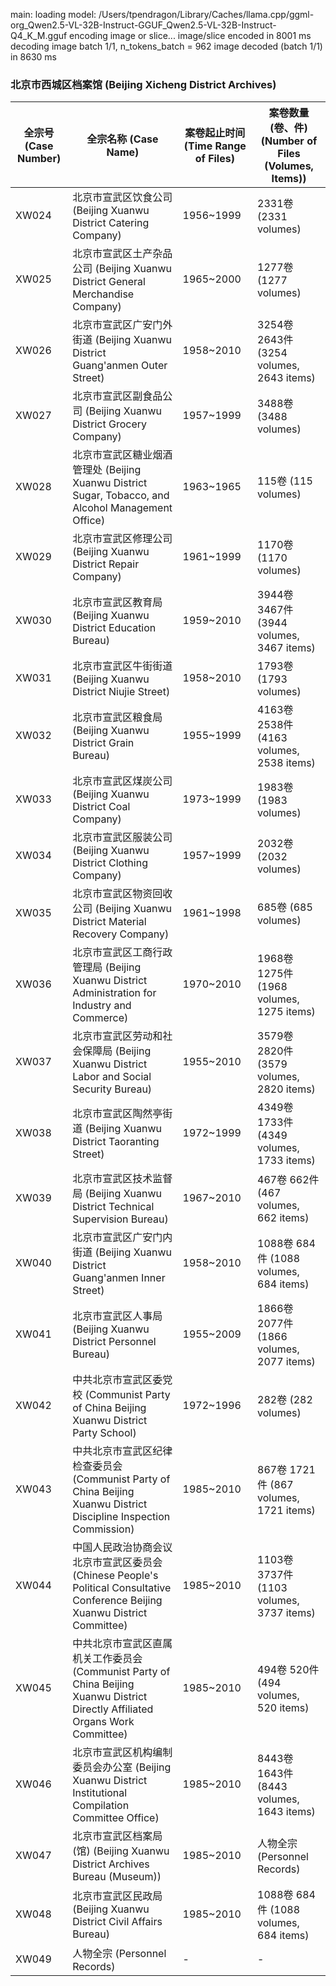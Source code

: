 main: loading model: /Users/tpendragon/Library/Caches/llama.cpp/ggml-org_Qwen2.5-VL-32B-Instruct-GGUF_Qwen2.5-VL-32B-Instruct-Q4_K_M.gguf
encoding image or slice...
image/slice encoded in 8001 ms
decoding image batch 1/1, n_tokens_batch = 962
image decoded (batch 1/1) in 8630 ms

### 北京市西城区档案馆 (Beijing Xicheng District Archives)

| 全宗号 (Case Number) | 全宗名称 (Case Name) | 案卷起止时间 (Time Range of Files) | 案卷数量 (卷、件) (Number of Files (Volumes, Items)) |
|-----------------------|-----------------------|-------------------------------------|-----------------------------------------------|
| XW024                 | 北京市宣武区饮食公司 (Beijing Xuanwu District Catering Company) | 1956~1999                              | 2331卷 (2331 volumes)                      |
| XW025                 | 北京市宣武区土产杂品公司 (Beijing Xuanwu District General Merchandise Company) | 1965~2000                              | 1277卷 (1277 volumes)                      |
| XW026                 | 北京市宣武区广安门外街道 (Beijing Xuanwu District Guang'anmen Outer Street) | 1958~2010                              | 3254卷 2643件 (3254 volumes, 2643 items)    |
| XW027                 | 北京市宣武区副食品公司 (Beijing Xuanwu District Grocery Company) | 1957~1999                              | 3488卷 (3488 volumes)                      |
| XW028                 | 北京市宣武区糖业烟酒管理处 (Beijing Xuanwu District Sugar, Tobacco, and Alcohol Management Office) | 1963~1965                              | 115卷 (115 volumes)                        |
| XW029                 | 北京市宣武区修理公司 (Beijing Xuanwu District Repair Company) | 1961~1999                              | 1170卷 (1170 volumes)                      |
| XW030                 | 北京市宣武区教育局 (Beijing Xuanwu District Education Bureau) | 1959~2010                              | 3944卷 3467件 (3944 volumes, 3467 items)    |
| XW031                 | 北京市宣武区牛街街道 (Beijing Xuanwu District Niujie Street) | 1958~2010                              | 1793卷 (1793 volumes)                      |
| XW032                 | 北京市宣武区粮食局 (Beijing Xuanwu District Grain Bureau) | 1955~1999                              | 4163卷 2538件 (4163 volumes, 2538 items)    |
| XW033                 | 北京市宣武区煤炭公司 (Beijing Xuanwu District Coal Company) | 1973~1999                              | 1983卷 (1983 volumes)                      |
| XW034                 | 北京市宣武区服装公司 (Beijing Xuanwu District Clothing Company) | 1957~1999                              | 2032卷 (2032 volumes)                      |
| XW035                 | 北京市宣武区物资回收公司 (Beijing Xuanwu District Material Recovery Company) | 1961~1998                              | 685卷 (685 volumes)                        |
| XW036                 | 北京市宣武区工商行政管理局 (Beijing Xuanwu District Administration for Industry and Commerce) | 1970~2010                              | 1968卷 1275件 (1968 volumes, 1275 items)    |
| XW037                 | 北京市宣武区劳动和社会保障局 (Beijing Xuanwu District Labor and Social Security Bureau) | 1955~2010                              | 3579卷 2820件 (3579 volumes, 2820 items)    |
| XW038                 | 北京市宣武区陶然亭街道 (Beijing Xuanwu District Taoranting Street) | 1972~1999                              | 4349卷 1733件 (4349 volumes, 1733 items)    |
| XW039                 | 北京市宣武区技术监督局 (Beijing Xuanwu District Technical Supervision Bureau) | 1967~2010                              | 467卷 662件 (467 volumes, 662 items)        |
| XW040                 | 北京市宣武区广安门内街道 (Beijing Xuanwu District Guang'anmen Inner Street) | 1958~2010                              | 1088卷 684件 (1088 volumes, 684 items)      |
| XW041                 | 北京市宣武区人事局 (Beijing Xuanwu District Personnel Bureau) | 1955~2009                              | 1866卷 2077件 (1866 volumes, 2077 items)    |
| XW042                 | 中共北京市宣武区委党校 (Communist Party of China Beijing Xuanwu District Party School) | 1972~1996                              | 282卷 (282 volumes)                        |
| XW043                 | 中共北京市宣武区纪律检查委员会 (Communist Party of China Beijing Xuanwu District Discipline Inspection Commission) | 1985~2010                              | 867卷 1721件 (867 volumes, 1721 items)      |
| XW044                 | 中国人民政治协商会议北京市宣武区委员会 (Chinese People's Political Consultative Conference Beijing Xuanwu District Committee) | 1985~2010                              | 1103卷 3737件 (1103 volumes, 3737 items)    |
| XW045                 | 中共北京市宣武区直属机关工作委员会 (Communist Party of China Beijing Xuanwu District Directly Affiliated Organs Work Committee) | 1985~2010                              | 494卷 520件 (494 volumes, 520 items)        |
| XW046                 | 北京市宣武区机构编制委员会办公室 (Beijing Xuanwu District Institutional Compilation Committee Office) | 1985~2010                              | 8443卷 1643件 (8443 volumes, 1643 items)    |
| XW047                 | 北京市宣武区档案局 (馆) (Beijing Xuanwu District Archives Bureau (Museum)) | 1985~2010                              | 人物全宗 (Personnel Records)                |
| XW048                 | 北京市宣武区民政局 (Beijing Xuanwu District Civil Affairs Bureau) | 1985~2010                              | 1088卷 684件 (1088 volumes, 684 items)      |
| XW049                 | 人物全宗 (Personnel Records) | -                                     | -                                         |




